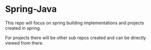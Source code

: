 # Spring-Java
This repo will focus on spring building implementations and projects created in spring.

For projects there will be other sub repos created and can be directly viewed from there.
